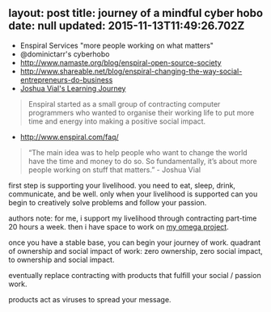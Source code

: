 layout: post
title: journey of a mindful cyber hobo
date: null
updated: 2015-11-13T11:49:26.702Z
---
- Enspiral Services "more people working on what matters"
- @dominictarr's cyberhobo
- http://www.namaste.org/blog/enspiral-open-source-society
- http://www.shareable.net/blog/enspiral-changing-the-way-social-entrepreneurs-do-business
- [Joshua Vial's Learning Journey](https://www.youtube.com/watch?v=Pe_mvnDRyQo)

> Enspiral started as a small group of contracting computer programmers who wanted to organise their working life to put more time and energy into making a positive social impact.

- http://www.enspiral.com/faq/

> “The main idea was to help people who want to change the world have the time and money to do so. So fundamentally, it’s about more people working on stuff that matters.” - Joshua Vial

first step is supporting your livelihood. you need to eat, sleep, drink, communicate, and be well. only when your livelihood is supported can you begin to creatively solve problems and follow your passion.

authors note: for me, i support my livelihood through contracting part-time 20 hours a week. then i have space to work on [my omega project]().

once you have a stable base, you can begin your journey of work.
quadrant of ownership and social impact of work: zero ownership, zero social impact, to ownership and social impact.

eventually replace contracting with products that fulfill your social / passion work.

products act as viruses to spread your message. 
